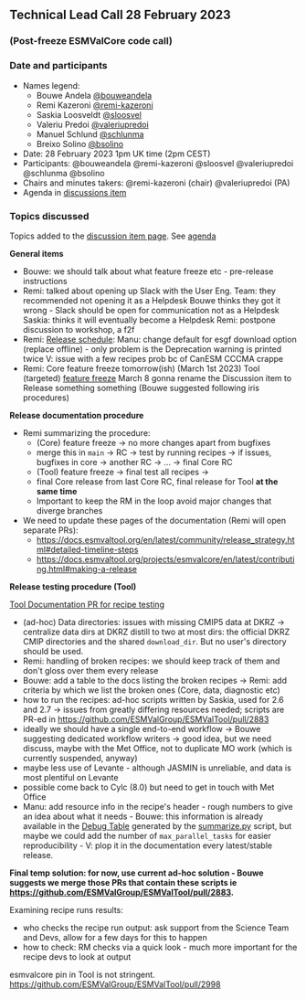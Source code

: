 ## Technical Lead Call 28 February 2023
### (Post-freeze ESMValCore code call)

### Date and participants

- Names legend:
  - Bouwe Andela [@bouweandela](https://github.com/bouweandela)
  - Remi Kazeroni [@remi-kazeroni](https://github.com/remi-kazeroni)
  - Saskia Loosveldt [@sloosvel](https://github.com/sloosvel)
  - Valeriu Predoi [@valeriupredoi](https://github.com/valeriupredoi)
  - Manuel Schlund [@schlunma](https://github.com/schlunma)
  - Breixo Solino [@bsolino](https://github.com/bsolino)
- Date: 28 February 2023 1pm UK time (2pm CEST)
- Participants: @bouweandela @remi-kazeroni @sloosvel @valeriupredoi @schlunma @bsolino
- Chairs and minutes takers: @remi-kazeroni (chair) @valeriupredoi (PA)
- Agenda in [discussions item](https://github.com/ESMValGroup/Community/discussions/79)

### Topics discussed

Topics added to the [discussion item page](https://github.com/ESMValGroup/Community/discussions/79). See [agenda](https://github.com/ESMValGroup/Community/discussions/79#discussioncomment-5147494)

**General items**

- Bouwe: we should talk about what feature freeze etc - pre-release instructions
- Remi: talked about opening up Slack with the User Eng. Team: they recommended not opening it as a Helpdesk
        Bouwe thinks they got it wrong - Slack should be open for communication not as a Helpdesk
        Saskia: thinks it will eventually become a Helpdesk
        Remi: postpone discussion to workshop, a f2f
- Remi: [Release schedule](https://github.com/ESMValGroup/ESMValCore/discussions/1924):
        Manu: change default for esgf download option (replace offline) - only problem is the Deprecation warning is printed twice
        V: issue with a few recipes prob bc of CanESM CCCMA crappe
- Remi: Core feature freeze tomorrow(ish) (March 1st 2023)
      Tool (targeted) [feature freeze](https://github.com/ESMValGroup/ESMValTool/discussions/3055) March 8
      gonna rename the Discussion item to Release something something (Bouwe suggested following iris procedures)
      
**Release documentation procedure**
 
 - Remi summarizing the procedure:
   - (Core) feature freeze -> no more changes apart from bugfixes
   - merge this in `main` -> RC -> test by running recipes -> if issues, bugfixes in core -> another RC -> ... -> final Core RC
   - (Tool) feature freeze -> final test all recipes ->
   - final Core release from last Core RC, final release for Tool **at the same time**
   - Important to keep the RM in the loop avoid major changes that diverge branches
 - We need to update these pages of the documentation (Remi will open separate PRs):
   - https://docs.esmvaltool.org/en/latest/community/release_strategy.html#detailed-timeline-steps
   - https://docs.esmvaltool.org/projects/esmvalcore/en/latest/contributing.html#making-a-release
   
**Release testing procedure (Tool)**

[Tool Documentation PR for recipe testing](https://github.com/ESMValGroup/ESMValTool/pull/3032)

- (ad-hoc) Data directories: issues with missing CMIP5 data at DKRZ -> centralize data dirs at DKRZ distill to two at most dirs: the official DKRZ CMIP directories and the shared `download_dir`. But no user's directory should be used.
- Remi: handling of broken recipes: we should keep track of them and don't gloss over them every release
- Bouwe: add a table to the docs listing the broken recipes -> Remi: add criteria by which we list the broken ones (Core, data, diagnostic etc)
- how to run the recipes: ad-hoc scripts written by Saskia, used for 2.6 and 2.7 -> issues from greatly differing resources needed; scripts are PR-ed in https://github.com/ESMValGroup/ESMValTool/pull/2883
- ideally we should have a single end-to-end workflow -> Bouwe suggesting dedicated workflow writers -> good idea, but we need discuss, maybe with the Met Office, not to duplicate MO work (which is currently suspended, anyway)
- maybe less use of Levante - although JASMIN is unreliable, and data is most plentiful on Levante
- possible come back to Cylc (8.0) but need to get in touch with Met Office
- Manu: add resource info in the recipe's header - rough numbers to give an idea about what it needs - Bouwe: this information is already available in the [Debug Table](https://esmvaltool.dkrz.de/shared/esmvaltool/v2.7.0/debug.html) generated by the [summarize.py](https://docs.esmvaltool.org/en/latest/utils.html#running-multiple-recipes) script, but maybe we could add the number of `max_parallel_tasks` for easier reproducibility - V: plop it in the documentation every latest/stable release.

**Final temp solution: for now, use current ad-hoc solution - Bouwe suggests we merge those PRs that contain these scripts ie https://github.com/ESMValGroup/ESMValTool/pull/2883.**

Examining recipe runs results:
- who checks the recipe run output: ask support from the Science Team and Devs, allow for a few days for this to happen
- how to check: RM checks via a quick look - much more important for the recipe devs to look at output

esmvalcore pin in Tool is not stringent. https://github.com/ESMValGroup/ESMValTool/pull/2998

